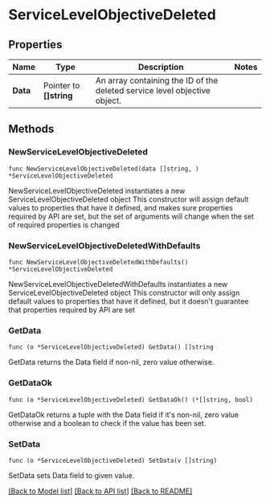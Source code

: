 # ServiceLevelObjectiveDeleted

## Properties

Name | Type | Description | Notes
------------ | ------------- | ------------- | -------------
**Data** | Pointer to **[]string** | An array containing the ID of the deleted service level objective object. | 

## Methods

### NewServiceLevelObjectiveDeleted

`func NewServiceLevelObjectiveDeleted(data []string, ) *ServiceLevelObjectiveDeleted`

NewServiceLevelObjectiveDeleted instantiates a new ServiceLevelObjectiveDeleted object
This constructor will assign default values to properties that have it defined,
and makes sure properties required by API are set, but the set of arguments
will change when the set of required properties is changed

### NewServiceLevelObjectiveDeletedWithDefaults

`func NewServiceLevelObjectiveDeletedWithDefaults() *ServiceLevelObjectiveDeleted`

NewServiceLevelObjectiveDeletedWithDefaults instantiates a new ServiceLevelObjectiveDeleted object
This constructor will only assign default values to properties that have it defined,
but it doesn't guarantee that properties required by API are set

### GetData

`func (o *ServiceLevelObjectiveDeleted) GetData() []string`

GetData returns the Data field if non-nil, zero value otherwise.

### GetDataOk

`func (o *ServiceLevelObjectiveDeleted) GetDataOk() (*[]string, bool)`

GetDataOk returns a tuple with the Data field if it's non-nil, zero value otherwise
and a boolean to check if the value has been set.

### SetData

`func (o *ServiceLevelObjectiveDeleted) SetData(v []string)`

SetData sets Data field to given value.



[[Back to Model list]](../README.md#documentation-for-models) [[Back to API list]](../README.md#documentation-for-api-endpoints) [[Back to README]](../README.md)


